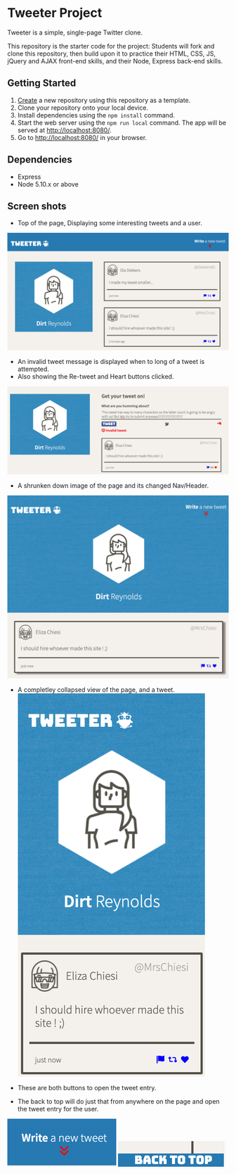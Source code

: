 # Tweeter Project

Tweeter is a simple, single-page Twitter clone.

This repository is the starter code for the project: Students will fork and clone this repository, then build upon it to practice their HTML, CSS, JS, jQuery and AJAX front-end skills, and their Node, Express back-end skills.

## Getting Started

1. [Create](https://docs.github.com/en/repositories/creating-and-managing-repositories/creating-a-repository-from-a-template) a new repository using this repository as a template.
2. Clone your repository onto your local device.
3. Install dependencies using the `npm install` command.
4. Start the web server using the `npm run local` command. The app will be served at <http://localhost:8080/>.
5. Go to <http://localhost:8080/> in your browser.

## Dependencies

- Express
- Node 5.10.x or above

## Screen shots

- Top of the page, Displaying some interesting tweets and a user.

!["Top of page with closed tweet box"](https://github.com/caseytite/tweeter/blob/master/docs/Closed-tweet-box.png?raw=true)

- An invalid tweet message is displayed when to long of a tweet is attempted.
- Also showing the Re-tweet and Heart buttons clicked.

!["Showing tweet entry box and an invalid tweet"](https://github.com/caseytite/tweeter/blob/master/docs/Invalid-entry.png?raw=true)

- A shrunken down image of the page and its changed Nav/Header.

!["Shows page shrunken down"](https://github.com/caseytite/tweeter/blob/master/docs/Smaller-screen-page.png?raw=true)

- A completley collapsed view of the page, and a tweet.
  !["Shows page shrunken down even further"](https://github.com/caseytite/tweeter/blob/master/docs/Collapsed-to-of-page.png?raw=true)

- These are both buttons to open the tweet entry.
- The back to top will do just that from anywhere on the page and open the tweet entry for the user.

!["Shows button to open tweet entry box"](https://github.com/caseytite/tweeter/blob/master/docs/Open-write-new-tweet-button.png?raw=true)
!["Shows button to top of page"](https://github.com/caseytite/tweeter/blob/master/docs/Back-to-top-button.png?raw=true)

